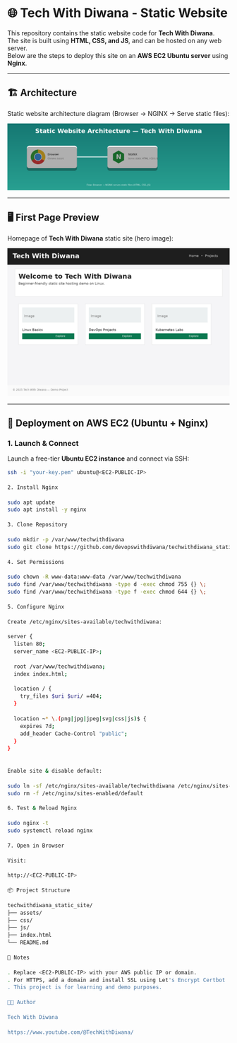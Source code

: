 # 🌐 Tech With Diwana - Static Website

This repository contains the static website code for **Tech With Diwana**.  
The site is built using **HTML, CSS, and JS**, and can be hosted on any web server.  
Below are the steps to deploy this site on an **AWS EC2 Ubuntu server** using **Nginx**.

---

## 🏗 Architecture
Static website architecture diagram (Browser → NGINX → Serve static files):

![Architecture](assets/static_architecture_highres.png)

---

## 🖥 First Page Preview
Homepage of **Tech With Diwana** static site (hero image):

![Homepage](assets/hero.png)

---

## 🚀 Deployment on AWS EC2 (Ubuntu + Nginx)

### 1. Launch & Connect
Launch a free-tier **Ubuntu EC2 instance** and connect via SSH:
```bash
ssh -i "your-key.pem" ubuntu@<EC2-PUBLIC-IP>

2. Install Nginx

sudo apt update
sudo apt install -y nginx

3. Clone Repository

sudo mkdir -p /var/www/techwithdiwana
sudo git clone https://github.com/devopswithdiwana/techwithdiwana_static_site.git /var/www/techwithdiwana

4. Set Permissions

sudo chown -R www-data:www-data /var/www/techwithdiwana
sudo find /var/www/techwithdiwana -type d -exec chmod 755 {} \;
sudo find /var/www/techwithdiwana -type f -exec chmod 644 {} \;

5. Configure Nginx

Create /etc/nginx/sites-available/techwithdiwana:

server {
  listen 80;
  server_name <EC2-PUBLIC-IP>;

  root /var/www/techwithdiwana;
  index index.html;

  location / {
    try_files $uri $uri/ =404;
  }

  location ~* \.(png|jpg|jpeg|svg|css|js)$ {
    expires 7d;
    add_header Cache-Control "public";
  }
}


Enable site & disable default:

sudo ln -sf /etc/nginx/sites-available/techwithdiwana /etc/nginx/sites-enabled/
sudo rm -f /etc/nginx/sites-enabled/default

6. Test & Reload Nginx

sudo nginx -t
sudo systemctl reload nginx

7. Open in Browser

Visit:

http://<EC2-PUBLIC-IP>

📦 Project Structure

techwithdiwana_static_site/
├── assets/
├── css/
├── js/
├── index.html
└── README.md

📝 Notes

. Replace <EC2-PUBLIC-IP> with your AWS public IP or domain.
. For HTTPS, add a domain and install SSL using Let's Encrypt Certbot
. This project is for learning and demo purposes.

👨‍💻 Author

Tech With Diwana

https://www.youtube.com/@TechWithDiwana/
